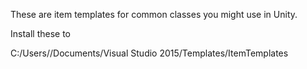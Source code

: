These are item templates for common classes you might use in Unity.

Install these to 

C:/Users/<UserName>/Documents/Visual Studio 2015/Templates/ItemTemplates
